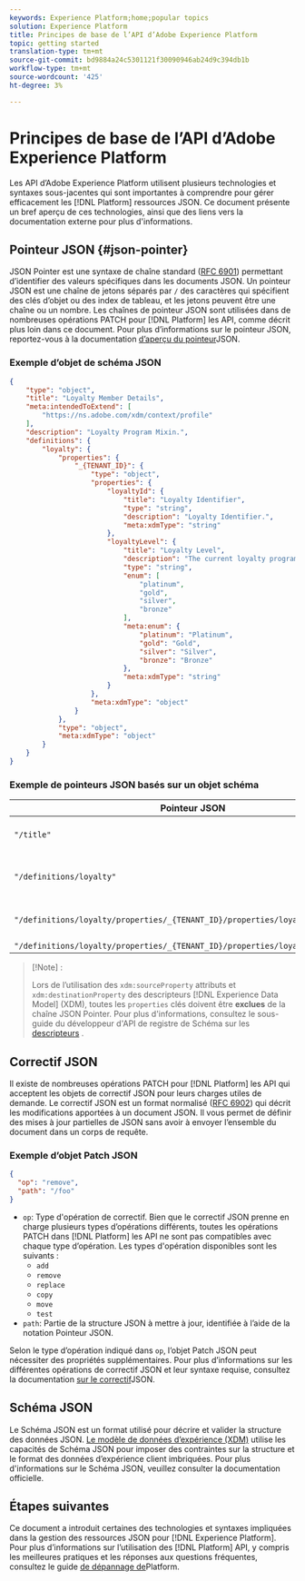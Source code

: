 ```yaml
---
keywords: Experience Platform;home;popular topics
solution: Experience Platform
title: Principes de base de l’API d’Adobe Experience Platform
topic: getting started
translation-type: tm+mt
source-git-commit: bd9884a24c5301121f30090946ab24d9c394db1b
workflow-type: tm+mt
source-wordcount: '425'
ht-degree: 3%

---
```



# Principes de base de l’API d’Adobe Experience Platform

Les API d’Adobe Experience Platform utilisent plusieurs technologies et syntaxes sous-jacentes qui sont importantes à comprendre pour gérer efficacement les [!DNL Platform] ressources JSON. Ce document présente un bref aperçu de ces technologies, ainsi que des liens vers la documentation externe pour plus d&#39;informations.

## Pointeur JSON {#json-pointer}

JSON Pointer est une syntaxe de chaîne standard ([RFC 6901](https://tools.ietf.org/html/rfc6901)) permettant d’identifier des valeurs spécifiques dans les documents JSON. Un pointeur JSON est une chaîne de jetons séparés par `/` des caractères qui spécifient des clés d’objet ou des index de tableau, et les jetons peuvent être une chaîne ou un nombre. Les chaînes de pointeur JSON sont utilisées dans de nombreuses opérations PATCH pour [!DNL Platform] les API, comme décrit plus loin dans ce document. Pour plus d’informations sur le pointeur JSON, reportez-vous à la documentation [d’aperçu du pointeur](https://rapidjson.org/md_doc_pointer.html)JSON.

### Exemple d’objet de schéma JSON

```json
{
    "type": "object",
    "title": "Loyalty Member Details",
    "meta:intendedToExtend": [
        "https://ns.adobe.com/xdm/context/profile"
    ],
    "description": "Loyalty Program Mixin.",
    "definitions": {
        "loyalty": {
            "properties": {
                "_{TENANT_ID}": {
                    "type": "object",
                    "properties": {
                        "loyaltyId": {
                            "title": "Loyalty Identifier",
                            "type": "string",
                            "description": "Loyalty Identifier.",
                            "meta:xdmType": "string"
                        },
                        "loyaltyLevel": {
                            "title": "Loyalty Level",
                            "description": "The current loyalty program level to which the individual member belongs.",
                            "type": "string",
                            "enum": [
                                "platinum",
                                "gold",
                                "silver",
                                "bronze"
                            ],
                            "meta:enum": {
                                "platinum": "Platinum",
                                "gold": "Gold",
                                "silver": "Silver",
                                "bronze": "Bronze"
                            },
                            "meta:xdmType": "string"
                        }
                    },
                    "meta:xdmType": "object"
                }
            },
            "type": "object",
            "meta:xdmType": "object"
        }
    }
}
```

### Exemple de pointeurs JSON basés sur un objet schéma

| Pointeur JSON | Résout à |
|--- | ---|
| `"/title"` | &quot;Détails du membre de fidélité&quot; |
| `"/definitions/loyalty"` | (Renvoie le contenu de l’ `loyalty` objet) |
| `"/definitions/loyalty/properties/_{TENANT_ID}/properties/loyaltyLevel/enum"` | `["platinum", "gold", "silver", "bronze"]` |
| `"/definitions/loyalty/properties/_{TENANT_ID}/properties/loyaltyLevel/enum/0"` | `"platinum"` |

>[!Note] :
>
>
>Lors de l’utilisation des `xdm:sourceProperty` attributs et `xdm:destinationProperty` des descripteurs [!DNL Experience Data Model] (XDM), toutes les `properties` clés doivent être **exclues** de la chaîne JSON Pointer. Pour plus d&#39;informations, consultez le sous-guide du développeur d&#39;API de registre de Schéma sur les [descripteurs](../xdm/api/descriptors.md) .

## Correctif JSON

Il existe de nombreuses opérations PATCH pour [!DNL Platform] les API qui acceptent les objets de correctif JSON pour leurs charges utiles de demande. Le correctif JSON est un format normalisé ([RFC 6902](https://tools.ietf.org/html/rfc6902)) qui décrit les modifications apportées à un document JSON. Il vous permet de définir des mises à jour partielles de JSON sans avoir à envoyer l’ensemble du document dans un corps de requête.

### Exemple d’objet Patch JSON

```json
{
  "op": "remove",
  "path": "/foo"
}
```

* `op`: Type d&#39;opération de correctif. Bien que le correctif JSON prenne en charge plusieurs types d’opérations différents, toutes les opérations PATCH dans [!DNL Platform] les API ne sont pas compatibles avec chaque type d’opération. Les types d&#39;opération disponibles sont les suivants :
   * `add`
   * `remove`
   * `replace`
   * `copy`
   * `move`
   * `test`
* `path`: Partie de la structure JSON à mettre à jour, identifiée à l’aide de la notation Pointeur [](#json-pointer) JSON.

Selon le type d’opération indiqué dans `op`, l’objet Patch JSON peut nécessiter des propriétés supplémentaires. Pour plus d’informations sur les différentes opérations de correctif JSON et leur syntaxe requise, consultez la documentation [sur le correctif](http://jsonpatch.com/)JSON.

## Schéma JSON

Le Schéma JSON est un format utilisé pour décrire et valider la structure des données JSON. [Le modèle de données d’expérience (XDM)](../xdm/home.md) utilise les capacités de Schéma JSON pour imposer des contraintes sur la structure et le format des données d’expérience client imbriquées. Pour plus d&#39;informations sur le Schéma JSON, veuillez consulter la documentation [](https://json-schema.org/)officielle.

## Étapes suivantes

Ce document a introduit certaines des technologies et syntaxes impliquées dans la gestion des ressources JSON pour [!DNL Experience Platform]. Pour plus d’informations sur l’utilisation des [!DNL Platform] API, y compris les meilleures pratiques et les réponses aux questions fréquentes, consultez le guide [de dépannage de](troubleshooting.md)Platform.